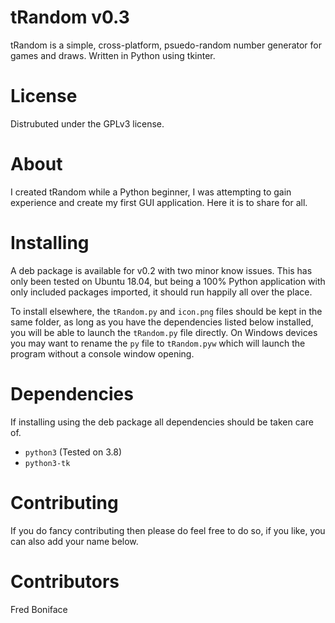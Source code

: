 # tRandom v0.3

tRandom is a simple, cross-platform, psuedo-random number generator for games and draws.  Written in Python using tkinter.

# License

Distrubuted under the GPLv3 license.

# About

I created tRandom while a Python beginner, I was attempting to gain experience and create my first GUI application.  Here it is to share for all.

# Installing

A deb package is available for v0.2 with two minor know issues.  This has only been tested on Ubuntu 18.04, but being a 100% Python application with only included packages imported, it should run happily all over the place.

To install elsewhere, the `tRandom.py` and `icon.png` files should be kept in the same folder, as long as you have the dependencies listed below installed, you will be able to launch the `tRandom.py` file directly.  On Windows devices you may want to rename the `py` file to `tRandom.pyw` which will launch the program without a console window opening.

# Dependencies

If installing using the deb package all dependencies should be taken care of.

- `python3` (Tested on 3.8)
- `python3-tk`

# Contributing

If you do fancy contributing then please do feel free to do so, if you like, you can also add your name below.

# Contributors

Fred Boniface
